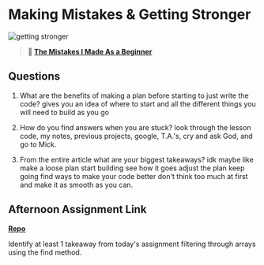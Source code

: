 # Making Mistakes & Getting Stronger

![getting stronger](https://bcw.blob.core.windows.net/public/img/lesson-images/js-bootcamp-logo.jpg)

> **📖 [The Mistakes I Made As a Beginner](https://codeworksacademy.com/fs-student-guide/resources/wk2/06-Coding-Mistakes)**

## Questions

1. What are the benefits of making a plan before starting to just write the code?
gives you an idea of where to start and all the different things you will need to build as you go

2. How do you find answers when you are stuck?
look through the lesson code, my notes, previous projects, google, T.A.'s, cry and ask God, and go to Mick.
3. From the entire article what are your biggest takeaways?
idk maybe like make a loose plan start building see how it goes adjust the plan keep going find ways to make your code better don't think too much at first and make it as smooth as you can.
## Afternoon Assignment Link

**[Repo](https://github.com/moathabdulrazak/bossfight.git)**

Identify at least 1 takeaway from today's assignment
filtering through arrays using the find method.